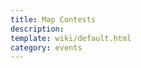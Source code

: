 ```yaml
---
title: Map Contests
description:  
template: wiki/default.html
category: events
---
```


<script>window.location.replace('https://mcresourcepile.github.io/contests/stratus');</script>
